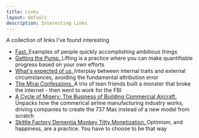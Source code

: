 ```yaml
---
title: Links
layout: default
description: Interesting Links
---
```


A collection of links I've found interesting
- [Fast. ](https://patrickcollison.com/fast)Examples of people quickly accomplishing ambitious things
- [Getting the Pump. ](https://harpers.org/archive/2024/02/getting-the-pump-jordan-castro/)Lifting is a practice where you can make quantifiable progress based on your own efforts
- [What's expected of us. ](https://www.nature.com/articles/436150a)Interplay between internal traits and external circumstances, avoiding the fundamental attribution error
- [The Mirai Confessions. ](https://www.wired.com/story/mirai-untold-story-three-young-hackers-web-killing-monster/)A trio of teen friends built a monster that broke the internet - then went to work for the FBI
- [A Cycle of Misery: The Business of Building Commercial Aircraft. ](https://www.construction-physics.com/p/a-cycle-of-misery-the-business-of)Unpacks how the commerical airline manufacturing industry works, driving companies to create the 737 Max instead of a new model from scratch
- [Skittle Factory Dementia Monkey Titty Monetization. ](https://parakeet.substack.com/p/skittle-factory-dementia-monkey-titty?publication_id=1619037&post_id=159791548&isFreemail=true&r=1fnjk&triedRedirect=true)Optimism, and happiness, are a practice. You have to choose to be that way